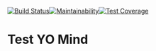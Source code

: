 [![Build Status](https://travis-ci.com/Pkyfen/testYOmind.svg?branch=master)](https://travis-ci.com/Pkyfen/testYOmind)[![Maintainability](https://api.codeclimate.com/v1/badges/715020329ac15c5b6df0/maintainability)](https://codeclimate.com/github/Pkyfen/testYOmind/maintainability)[![Test Coverage](https://api.codeclimate.com/v1/badges/715020329ac15c5b6df0/test_coverage)](https://codeclimate.com/github/Pkyfen/testYOmind/test_coverage)
# Test YO Mind
